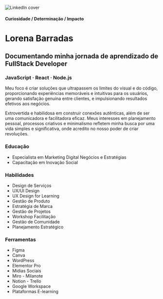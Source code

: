 ![LinkedIn cover](https://github.com/lorenabarradas/lorenabarradas/assets/160586362/bae6bba1-3b0e-462b-850a-e848d5a249ce)
#### Curiosidade / Determinação / Impacto

# Lorena Barradas

## Documentando minha jornada de aprendizado de FullStack Developer
### JavaScript · React · Node.js


Meu foco é criar soluções que ultrapassem os limites do visual e do código, proporcionando experiências memoráveis e intuitivas para os usuários, gerando satisfação genuína entre clientes, e impulsionando resultados efetivos aos negócios.

Extrovertida e habilidosa em construir conexões autênticas, além de ser uma comunicadora e facilitadora eficaz. Meus interesses em planejamento pessoal, processos criativos e minimalismo refletem minha busca por uma vida simples e significativa, onde acredito no nosso poder de criar revoluções.

### Educação
- Especialista em Marketing Digital Negócios e Estratégias
- Capacitação em Inovação Social

### Habilidades

- Design de Serviços
- UX/UI Design
- UX Design for Learning
- Gestão de Produto
- Estratégia de Marca
- Gestão de Projetos
- Workshop Facilitação
- Gestão de Comunidade
- Planejamento Estratégico

### Ferramentas

- Figma
- Canva
- WordPress
- Elementor Pro
- Mídias Sociais
- Miro - Milanote
- Notion - Trello
- Google Workspace
- Plataformas E-learning
